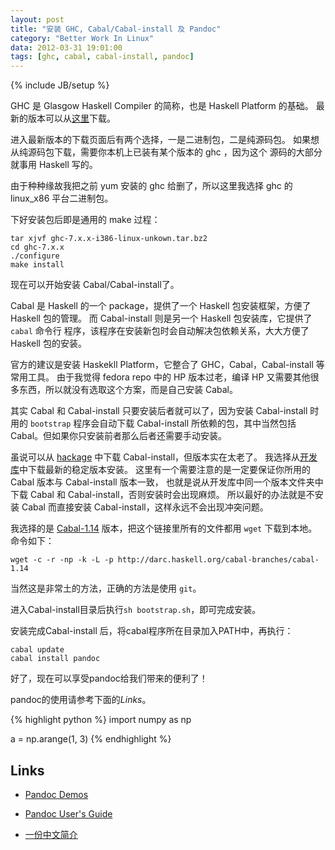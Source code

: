 ```yaml
---
layout: post
title: "安装 GHC, Cabal/Cabal-install 及 Pandoc"
category: "Better Work In Linux"
data: 2012-03-31 19:01:00
tags: [ghc, cabal, cabal-install, pandoc]
---
```

{% include JB/setup %}

GHC 是 Glasgow Haskell Compiler 的简称，也是 Haskell Platform 的基础。
最新的版本可以从[这里][ghc]下载。

   [ghc]:http://www.haskell.org/ghc/

进入最新版本的下载页面后有两个选择，一是二进制包，二是纯源码包。
如果想从纯源码包下载，需要你本机上已装有某个版本的 ghc ，因为这个
源码的大部分就事用 Haskell 写的。

由于种种缘故我把之前 yum 安装的 ghc 给删了，所以这里我选择 ghc 的 linux\_x86 
平台二进制包。

下好安装包后即是通用的 make 过程：

    tar xjvf ghc-7.x.x-i386-linux-unkown.tar.bz2
    cd ghc-7.x.x
    ./configure
    make install

现在可以开始安装 Cabal/Cabal-install了。

Cabal 是 Haskell 的一个 package，提供了一个 Haskell 包安装框架，方便了 Haskell
包的管理。
而 Cabal-install 则是另一个 Haskell 包安装库，它提供了 `cabal` 命令行
程序，该程序在安装新包时会自动解决包依赖关系，大大方便了 Haskell 包的安装。

官方的建议是安装 Haskekll Platform，它整合了 GHC，Cabal，Cabal-install
等常用工具。
由于我觉得 fedora repo 中的 HP 版本过老，编译 HP
又需要其他很多东西，所以就没有选取这个方案，而是自己安装 Cabal。

其实 Cabal 和 Cabal-install 只要安装后者就可以了，因为安装 Cabal-install
时用的 `bootstrap` 程序会自动下载 Cabal-install 所依赖的包，其中当然包括
Cabal。但如果你只安装前者那么后者还需要手动安装。

虽说可以从 [hackage][hackage] 中下载 Cabal-install，但版本实在太老了。
我选择从[开发库][cabal]中下载最新的稳定版本安装。
这里有一个需要注意的是一定要保证你所用的 Cabal 版本与 Cabal-install 版本一致，
也就是说从开发库中同一个版本文件夹中下载 Cabal 和
Cabal-install，否则安装时会出现麻烦。
所以最好的办法就是不安装 Cabal 而直接安装
Cabal-install，这样永远不会出现冲突问题。

   [hackage]:http://hackage.haskell.org/package/cabal-install
   [cabal]:http://darcs.haskell.org/cabal-branches/
   
我选择的是
[Cabal-1.14](http://darcs.haskell.org/cabal-branches/cabal-1.14/)
版本，把这个链接里所有的文件都用 `wget` 下载到本地。命令如下：

    wget -c -r -np -k -L -p http://darc.haskell.org/cabal-branches/cabal-1.14

当然这是非常土的方法，正确的方法是使用 `git`。

进入Cabal-install目录后执行`sh bootstrap.sh`，即可完成安装。

安装完成Cabal-install 后，将cabal程序所在目录加入PATH中，再执行：

    cabal update
    cabal install pandoc

好了，现在可以享受pandoc给我们带来的便利了！

pandoc的使用请参考下面的*Links*。


{% highlight python %}
import numpy as np

a = np.arange(1, 3)
{% endhighlight %}

## Links

* [Pandoc Demos](http://johnmacfarlane.net/pandoc/demos.html)

* [Pandoc User's Guide](http://johnmacfarlane.net/pandoc/README.html)

* [一份中文简介](http://chen.yanping.me/cn/blog/2012/03/13/pandoc/)

